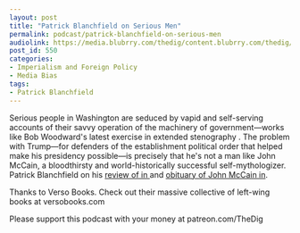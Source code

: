 ```yaml
---
layout: post
title: "Patrick Blanchfield on Serious Men"
permalink: podcast/patrick-blanchfield-on-serious-men
audiolink: https://media.blubrry.com/thedig/content.blubrry.com/thedig/The_Dig_-_EP_150_-_BlanchfieldFear.mp3
post_id: 550
categories: 
- Imperialism and Foreign Policy
- Media Bias
tags: 
- Patrick Blanchfield
---
```


Serious people in Washington are seduced by vapid and self-serving accounts of their savvy operation of the machinery of government—works like Bob Woodward's latest exercise in extended stenography 
. The problem with Trump—for defenders of the establishment political order that helped make his presidency possible—is precisely that he's not a man like John McCain, a bloodthirsty and world-historically successful self-mythologizer. Patrick Blanchfield on his 
[review of 
 in ](https://nplusonemag.com/online-only/online-only/dupe-throat/)and 
[obituary of John McCain in](https://thebaffler.com/latest/the-mccain-phenomenon-blanchfield).

Thanks to Verso Books. Check out their massive collective of left-wing books at versobooks.com

Please support this podcast with your money at patreon.com/TheDig